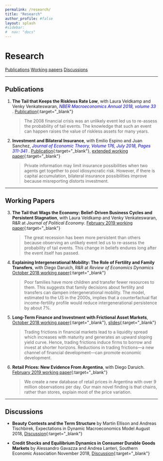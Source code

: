 ```yaml
---
permalink: /research/
title: "Research"
author_profile: #false
layout: splash
#sidebar:
#  nav: "docs"
---
```


# Research
 [Publications](#publications)     [Working papers](#wp)     [Discussions](#discussions)

---
## Publications <a name="publications"></a>
1. **The Tail that Keeps the Riskless Rate Low**, with Laura Veldkamp and Venky Venkateswaran, <span style="color:blue"> *NBER Macroeconomics Annual 2018, volume 33* </span>. [Publication](http://www.nber.org/chapters/c14073){:target="_blank"}
 
    > The 2008 financial crisis was an unlikely event led us to re-assess the probability of tail events. The knowledge that such an event can happen raises the value of riskless assets for many years.


2. **Investment and Bilateral Insurance**, with Emilio Espino and Juan Sanchez, <span style="color:blue"> *Journal of Economic Theory, Volume 176, July 2018, Pages 311-341* </span>. [Publication](https://www.sciencedirect.com/science/article/pii/S002205311830098X){:target="_blank"}, [extended working paper](http://www.juliankozlowski.com/papers/EKS.pdf){:target="_blank"}
 
    > Private information may limit insurance possibilities when two agents get together to pool idiosyncratic risk. However, if there is capital accumulation, bilateral insurance possibilities improve because misreporting distorts investment. 

---
## Working Papers <a name="wp"></a>
3. **The Tail that Wags the Economy: Belief-Driven Business Cycles and Persistent Stagnation**, with Laura Veldkamp and Venky Venkateswaran, R&R  at *Journal of Political Economy*. [February 2019 working paper](http://www.juliankozlowski.com/papers/KVV.pdf){:target="_blank"}

    > The great recession has been more persistent than others because observing an unlikely event led us to re-assess the probability of tail events. This change in beliefs endures long after the event itself has passed.


4. **Explaining Intergenerational Mobility: The Role of Fertility and Family Transfers**, with Diego Daruich, R&R  at *Review of Economics Dynamics* [October 2018 working paper](https://s3.amazonaws.com/real.stlouisfed.org/wp/2018/2018-011.pdf){:target="_blank"}

    > Poor families have more children and transfer fewer resources to them. This suggests that family decisions about fertility and transfers can dampen intergenerational mobility. The model, estimated to the US in the 2000s, implies that a counterfactual flat income-fertility profile would reduce intergenerational persistence by about 7%.


5. **Long-Term Finance and Investment with Frictional Asset Markets**, [October 2018 working paper](https://s3.amazonaws.com/real.stlouisfed.org/wp/2018/2018-012.pdf){:target="_blank"}, [slides](http://www.juliankozlowski.com/papers/Kozlowski_2018_Fuqua.pdf){:target="_blank"}

    > Trading frictions in financial markets lead to a liquidity spread which increases with maturity and generates an upward sloping yield curve. Hence, trading frictions induce firms to borrow and invest at shorter horizons. Reductions in trading frictions—a new channel of financial development—can promote economic development.

 
6. **Retail Prices: New Evidence From Argentina**, with Diego Daruich. [February 2019 working paper](https://s3.amazonaws.com/real.stlouisfed.org/wp/2018/2018-010.pdf){:target="_blank"}

    > We create a new database of retail prices in Argentina with over 9 million observations per day. Our main novel finding is that chains, rather than stores, explain most of the price variation.


   
 ---
## Discussions <a name="discussions"></a>

- **Beauty Contests and the Term Structure** by Martin Ellison and Andreas Tischbirek, Expectations in Dynamic Macroeconomics Model August 2018, [Discussion](http://www.juliankozlowski.com/papers/Discussion_EllisonTischbirekz.pdf){:target="_blank"}

- **Credit Shocks and Equilibrium Dynamics in Consumer Durable Goods Markets** by Alessandro Gavazza and Andrea Lanteri, Southern Economic Association November 2018, [Discussion](http://www.juliankozlowski.com/papers/Discussion_GavazzaLanteri18.pdf){:target="_blank"}
